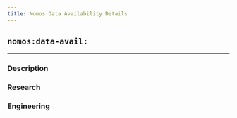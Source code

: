 ```yaml
---
title: Nomos Data Availability Details
---
```

## `nomos:data-avail:`
---

### Description

### Research

### Engineering
